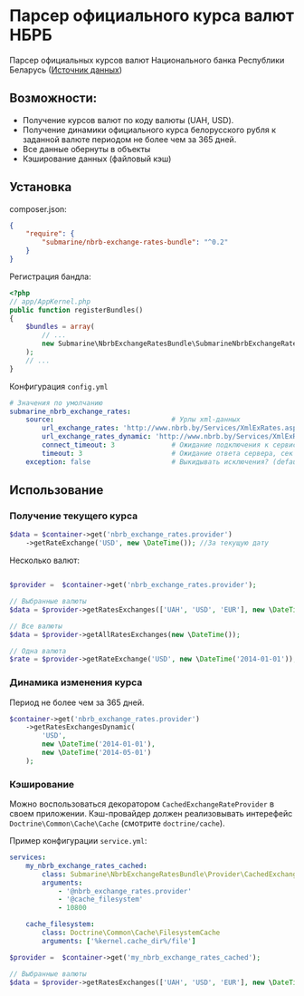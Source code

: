 Парсер официального курса валют НБРБ
====================================

Парсер официальных курсов валют Национального банка Республики Беларусь ([Источник данных](http://www.nbrb.by/statistics/Rates/XML/))

Возможности:
------------

- Получение курсов валют по коду валюты (UAH, USD).
- Получение динамики официального курса белорусского рубля к заданной валюте периодом не более чем за 365 дней.
- Все данные обернуты в объекты
- Кэширование данных (файловый кэш)


Установка
---------

composer.json:

```json
{
    "require": {
        "submarine/nbrb-exchange-rates-bundle": "^0.2"
    }
}
```



Регистрация бандла:

```php
<?php
// app/AppKernel.php
public function registerBundles()
{
    $bundles = array(
		// ...
		new Submarine\NbrbExchangeRatesBundle\SubmarineNbrbExchangeRatesBundle(),
	);
	// ...
}
```

Конфигурация `config.yml`

```yaml
# Значения по умолчанию
submarine_nbrb_exchange_rates:
    source:                             # Урлы xml-данных
        url_exchange_rates: 'http://www.nbrb.by/Services/XmlExRates.aspx'
        url_exchange_rates_dynamic: 'http://www.nbrb.by/Services/XmlExRatesDyn.aspx'
        connect_timeout: 3              # Ожидание подключения к сервису, сек (default: 3)
        timeout: 3                      # Ожидание ответа сервера, сек (default: 3)
    exception: false                    # Выкидывать исключения? (default: false)
```


Использование
-------------

### Получение текущего курса

```php
$data = $container->get('nbrb_exchange_rates.provider')
    ->getRateExchange('USD', new \DateTime()); //За текущую дату
```


Несколько валют:

```php

$provider =  $container->get('nbrb_exchange_rates.provider');

// Выбранные валюты
$data = $provider->getRatesExchanges(['UAH', 'USD', 'EUR'], new \DateTime());

// Все валюты
$data = $provider->getAllRatesExchanges(new \DateTime());

// Одна валюта
$rate = $provider->getRateExchange('USD', new \DateTime('2014-01-01'));
```


### Динамика изменения курса

 Период не более чем за 365 дней.

```php
$container->get('nbrb_exchange_rates.provider')
    ->getRatesExchangesDynamic(
        'USD', 
        new \DateTime('2014-01-01'), 
        new \DateTime('2014-05-01')
    );
```

### Кэширование

Можно воспользоваться декоратором `CachedExchangeRateProvider` в своем приложении.
Кэш-провайдер должен реализовывать интерефейс `Doctrine\Common\Cache\Cache` (смотрите `doctrine/cache`).

Пример конфигурации `service.yml`:

```yaml
services:
    my_nbrb_exchange_rates_cached:
        class: Submarine\NbrbExchangeRatesBundle\Provider\CachedExchangeRateProvider
        arguments:
            - '@nbrb_exchange_rates.provider'
            - '@cache_filesystem'
            - 10800

    cache_filesystem:
        class: Doctrine\Common\Cache\FilesystemCache
        arguments: ['%kernel.cache_dir%/file']
```

```php
$provider =  $container->get('my_nbrb_exchange_rates_cached');

// Выбранные валюты
$data = $provider->getRatesExchanges(['UAH', 'USD', 'EUR'], new \DateTime());
```